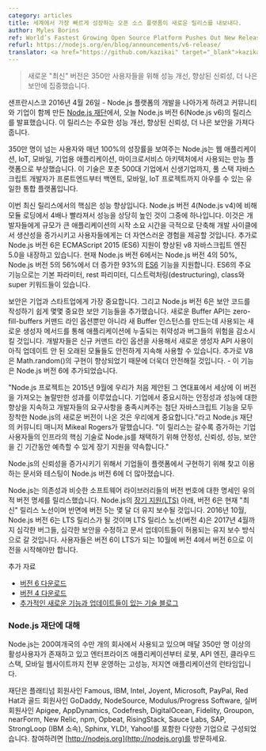 ```yaml
---
category: articles
title: 세계에서 가장 빠르게 성장하는 오픈 소스 플랫폼이 새로운 릴리스를 내보내다.
author: Myles Borins
ref: World’s Fastest Growing Open Source Platform Pushes Out New Release
refurl: https://nodejs.org/en/blog/announcements/v6-release/
translator: <a href="https://github.com/kazikai" target="_blank">kazikai</a>
---
```


<!--
> New “Current” version line focuses on performance improvements, increased reliability and
better security for its 3.5 million users
-->
> 새로운 "최신" 버전은 350만 사용자들을 위해 성능 개선, 향상된 신뢰성, 더 나은 보안에 집중했습니다.

<!--
SAN FRANCISCO, April, 26, 2016 — [The Node.js Foundation](http://ctt.marketwire.com/?release=11G082331-001&id=8448115&type=0&url=https%3a%2f%2fnodejs.org%2fen%2ffoundation%2f), a
community-led and industry-backed consortium to advance the development of the Node.js
platform, today announced the release of Node.js version 6 (Node.js v6). This release
provides major performance improvements, increased reliability and better security.
-->
샌프란시스코 2016년 4월 26일 - Node.js 플랫폼의 개발을 나아가게 하려고 커뮤니티와 기업이 함께 만든 [Node.js 재단](http://ctt.marketwire.com/?release=11G082331-001&id=8448115&type=0&url=https%3a%2f%2fnodejs.org%2fen%2ffoundation%2f)에서,
오늘 Node.js 버전 6(Node.js v6)의 릴리스를 발표했습니다. 이 릴리스는 주요한 성능 개선, 향상된 신뢰성, 더 나은 보안을 가져다 줍니다.

<!--
With over 3.5 million users and an annual growth rate of 100 percent, Node.js is emerging as
a universal platform used for web applications, IoT, mobile, enterprise application
development, and microservice architectures. The technology is ubiquitous across numerous
industries, from startups to Fortune 500 companies, and is the only unified platform that
full stack JavaScript developers can use for front end, back end, mobile and IoT projects.
-->

350만 명이 넘는 사용자와 매년 100%의 성장률을 보여주는 Node.js는 웹 애플리케이션, IoT, 모바일, 기업용 애플리케이션,
마이크로서비스 아키텍처에서 사용되는 만능 플랫폼으로 부상했습니다. 이 기술은 포춘 500대 기업에서 신생기업까지, 풀 스택 자바스크립트
개발자가 프론트엔드부터 백엔트, 모바일, IoT 프로젝트까지 아우를 수 있는 유일한 통합 플랫폼입니다.

<!--
Performance improvements are key in this latest release with one of the most significant
improvements coming from module loading, which is currently four times faster than Node.js
version 4 (Node.js v4). This will help developers dramatically decrease the startup time of
large applications for the best productivity in development cycles and more seamless
experience with end users. In addition, Node.js v6 comes equipped with v8 JavaScript engine
5.0, which has improved ECMAScript 2015 (ES6) support. Ninety-three percent of
[ES6](http://node.green/) features are also now supported in the Node.js v6 release, up from
56 percent for Node.js v5 and 50 percent for Node.js v4. Key features from ES6 include:
default and rest parameters, destructuring, class and super keywords.
-->

이번 최신 릴리스에서의 핵심은 성능 향상입니다. Node.js 버전 4(Node.js v4)에 비해 모듈 로딩에서 4배나 빨라져서 성능을 상당히 높인 것이 그중에 하나입니다.
이것은 개발자들에게 규모가 큰 애플리케이션의 시작 소요 시간을 극적으로 단축해 개발 사이클에서 생산성을 증가시키고
사용자들에게는 더 자연스러운 경험을 제공할 것입니다. 추가로 Node.js 버전 6은 ECMAScript 2015 (ES6) 지원이 향상된
v8 자바스크립트 엔진 5.0을 내장하고 있습니다. 현재 Node.js 버전 6에서는 Node.js 버전 4의 50%, Node.js 버전 5의 56%에서 더 증가한 93%의 [ES6](http://node.green/)
기능을 지원합니다. ES6의 주요 기능으로는 기본 파라미터, rest 파리미터, 디스트럭처링(destructuring), class와 super 키워드들이 있습니다.

<!--
Security is top-of-mind for enterprises and startups alike, and Node.js v6 has added several
features that impact security, making it easier to write secure code. The new Buffer API will
reduce the risk of bugs and vulnerabilities leaking into applications through a new
constructor method used to create Buffer instances, as well as a zero-fill-buffers
command-line flag. Using the new command line flag, developers can continue to safely use
older modules that have not been updated to use the new constructor API. In addition, V8 has
improved their implementation of Math.random() to be more secure — this feature is added into
Node.js v6.
-->

보안은 기업과 스타트업에게 가장 중요합니다. 그리고 Node.js 버전 6은 보안 코드를 작성하기 쉽게
몇몇 중요한 보안 기능들을 추가했습니다. 새로운 Buffer API는 zero-fill-buffers 커맨드 라인 옵션뿐만 아니라
새 Buffer 인스턴스를 만드는데 사용되는 새로운 생성자 메서드를 통해 애플리케이션에 누출되는 취약성과 버그들의 위험을 감소시킬 것입니다.
개발자들은 신규 커맨드 라인 옵션을 사용해서 새로운 생성자 API 사용이 아직 업데이트 안 된 오래된 모듈들도 안전하게 지속해 사용할 수 있습니다.
추가로 V8은 Math.random()의 구현이 향상되었기 때문에 더욱더 안전해질 것입니다. - 이 기능은 Node.js 버전 6에 추가되었습니다.

<!--
“The Node.js Project has done an incredible job of bringing this version to life in the
timeline that we initially proposed in September 2015. It’s important for us to continue to
deliver new versions of Node.js equipped with all the cutting-edge JavaScript features to
serve the needs of developers and to continue to improve the performance and stability
enterprises rely on,” said Mikeal Rogers, Community Manager of the Node.js Foundation. “This
release is committed to Long Term Support, which allows predictable long-term stability,
reliability, performance and security to the growing number of enterprise users that are
adopting Node.js as a key technology in their infrastructure.”
-->

"Node.js 프로젝트는 2015년 9월에 우리가 처음 제안된 그 연대표에서 세상에 이 버전을 가져오는 놀랄만한 성과를 이루었습니다.
기업에서 중요시하는 안정성과 성능에 대한 향상을 지속하고 개발자들의 요구사항을 충족시켜주는 첨단 자바스크립트 기능을
모두 장착한 Node.js의 새로운 버전이 나온 것은 우리에게 중요합니다."라고 Node.js 재단의 커뮤니티 매니저 Mikeal Rogers가 말했습니다.
"이 릴리스는 갈수록 증가하는 기업 사용자들의 인프라의 핵심 기술로 Node.js를 채택하기 위해 안정성, 신뢰성, 성능, 보안을 긴 기간동안 예측할 수 있게 장기 지원을 약속합니다."

<!--
To increase reliability of Node.js, there has been increased documentation and testing done
around Node.js v6 for enterprises that are using and looking to implement the platform.

Node.js release versioning follows the Semantic Versioning Specification, a specification for
version numbers of software libraries similar to dependencies. Under the Node.js’ [Long-Term
Support (LTS)](https://github.com/nodejs/LTS/), version 6 is now the “Current” release line
while version 5 will be maintained for a few more months. In October 2016, Node.js v6 will
become the LTS release and the LTS release line (version 4) will go under maintenance mode in
April 2017, meaning only critical bugs, critical security fixes and documentation updates
will be permitted. Users should begin transitioning from v4 to v6 in October when v6 goes
into LTS.
-->

Node.js의 신뢰성을 증가시키기 위해서 기업들이 플랫폼에서 구현하기 위해 찾고 이용하는 문서와 테스팅이 Node.js 버전 6에 더 많아졌습니다.

Node.js는 의존성과 비슷한 소프트웨어 라이브러리들의 버전 번호에 대한 명세인 유의적 버전 명세를 릴리스했습니다.
Node.js의 [장기 지원(LTS)](https://github.com/nodejs/LTS/) 아래, 버전 6은 현재 "최신" 릴리스 노선이며
반면에 버전 5는 몇 달 더 유지 보수될 것입니다. 2016년 10월, Node.js 버전 6는 LTS 릴리스가 될 것이며 LTS 릴리스 노선(버전 4)은 2017년 4월까지
심각한 버그들, 심각한 보안을 수정하고 문서 업데이트들이 허용되는 유지 보수 방식으로 갈 것입니다. 사용자들은 버전 6이 LTS가 되는 10월에 버전 4에서 버전 6으로
이전을 시작해야만 합니다.

<!--
Additional Resources
* [Download version 6](https://nodejs.org/download/release/v6.0.0/)
* [Download version 4](https://nodejs.org/en/download/)
* [Technical blog with additional new features and updates](https://nodejs.org/en/blog/)
-->

추가 자료

* [버전 6 다운로드](https://nodejs.org/download/release/v6.0.0/)
* [버전 4 다운로드](https://nodejs.org/en/download/)
* [추가적인 새로운 기능과 업데이트들이 있는 기술 블로그](https://nodejs.org/en/blog/)

<!--
About Node.js Foundation
Node.js is used by tens of thousands of organizations in more than 200 countries and amasses
more than 3.5 million active users per month. It is the runtime of choice for
high-performance, low latency applications, powering everything from enterprise applications,
robots, API engines, cloud stacks and mobile websites.
-->

### Node.js 재단에 대해

Node.js는 200여개국의 수만 개의 회사에서 사용되고 있으며 매달 350만 명 이상의 활성사용자가 존재하고
있고 엔터프라이즈 애플리케이션부터 로봇, API 엔진, 클라우드 스택, 모바일 웹사이트까지 전부 운영하는
고성능, 저지연 애플리케이션의 런타임입니다.

<!--
The Foundation is made up of a diverse group of companies including Platinum members Famous,
IBM, Intel, Joyent, Microsoft, PayPal and Red Hat. Gold members include GoDaddy, NodeSource
and Modulus/Progress Software, and Silver members include Apigee, AppDynamics, Codefresh,
DigitalOcean, Fidelity, Google, Groupon, nearForm, New Relic, npm, Opbeat, RisingStack, Sauce
Labs, SAP, StrongLoop (an IBM company), Sphinx, YLD!, and Yahoo!. Get involved here:
[https://nodejs.org](https://nodejs.org).
-->
재단은 플래티넘 회원사인 Famous, IBM, Intel, Joyent, Microsoft, PayPal, Red Hat과
골드 회원사인 GoDaddy, NodeSource, Modulus/Progress Software,
실버 회원사인 Apigee, AppDynamics, Codefresh, DigitalOcean, Fidelity, Groupon,
nearForm, New Relic, npm, Opbeat, RisingStack, Sauce Labs, SAP,
StrongLoop (IBM 소속), Sphinx, YLD!, Yahoo!를 포함한 다양한 기업으로 구성되었습니다.
참여하려면 [http://nodejs.org](http://nodejs.org)를 방문하세요.

